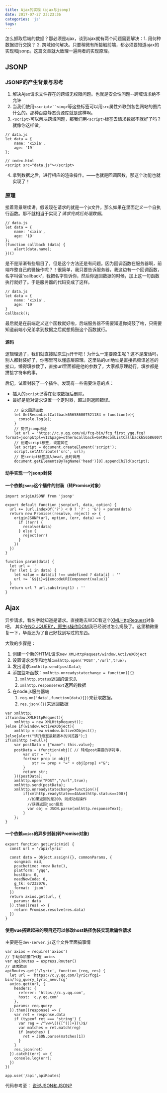 ```yaml
---
title: Ajax的实现（ajax与jsonp)
date: 2017-07-27 23:23:36
categories: 'js'
tags:
---
```

怎么抓取后端的数据？那必须是ajax，谈到ajax就有两个问题需要解决：1. 用何种数据进行交换？ 2. 跨域如何解决。只要稍微有所接触前端，都必须要知道ajax的实现和jsonp。这篇文章就大致理一遍两者的实现原理。

<!--more-->

## JSONP
### JSONP的产生背景与思考
1. 解决Ajax请求文件存在的跨域无权限问题。也就是安全性问题--跨域请求绝不允许
2. 当我们使用`<script>``<img>`等这些标签可以用`src`属性外联到各色网站的图片什么的。那种百度静态资源库就是这样啊。
3. `<script>`可以解决跨域问题，那我们用`<script>`标签去请求数据不就好了吗？就像你这样做。

```
// data.js
let data = {
    name: 'xixia',
    age: '19'
};

// index.html
<script src="data.js"></script>
```

4. 拿到数据之后，进行相应的渲染操作。——也就是回调函数，那这个功能也就实现了！

### 原理
接着背景继续讲。假设现在请求的就是一个js文件，那么如果在里面定义一个自执行函数。那不就相当于实现了*请求完成后处理数据*。
```
// data.js
let data = {
    name: 'xixia',
    age: '19'
};
(function callback (data) {
    alert(data.name);
})()
```

是不是渐渐有些眉目了，但是这个方法还是有问题。因为回调函数在服务器啊，前端咋整自己的骚操作呢？！很简单，我只要告诉服务器，我这边有一个回调函数，名字叫做‘callback’，我把名字告诉你，然后你返回数据的时候，加上这一句函数执行就好了。于是服务器的代码变成了这样。
```
// data.js
let data = {
    name: 'xixia',
    age: '19'
}
callback();
```
最后就是在前端定义这个函数就好啦，后端服务器不需要知道你捣鼓了啥，只需要知道前端小兄弟拿到数据之后就想捣鼓这个函数就行。

#### 源码
逻辑理通了，我们就直接贴原生js开干吧！为什么一定要原生呢？这不是废话吗，别人都封装好了，你哪里可以懂底层原理。这里贴的url地址是直接抓腾讯爸爸的接口，懒得填参数了，直接url里面都是他的参数了，大家都原理就行。填参都是拼接字符串的事。

后记，试着封装了一个插件。发现有一些需要注意的点：
- 插入的`script`记得在获取数据后删除。
- 最好是能对请求设置一个定时器，超过则返回错误。

```
    // 定义回调函数
    let GetRecomListCallback656586007521184 = function(e){
      console.log(e);
    }
    // 提供jsonp地址
    let url = 'https://c.y.qq.com/v8/fcg-bin/fcg_first_yqq.fcg?format=jsonp&tpl=v12&page=other&callback=GetRecomListCallback656586007521184&rnd=656586007521184&g_tk=5381&jsonpCallback=GetRecomListCallback656586007521184&loginUin=0&hostUin=0&format=jsonp&inCharset=utf8&outCharset=GB2312&notice=0&platform=yqq&needNewCode=0';
    // 创建script标签, 设置属性
    let script = document.createElement('script');
    script.setAttribute('src', url);
    // 把script标签加入head，此时调用
    document.getElementsByTagName('head')[0].appendChild(script);
```
#### 动手实现一个jsonp封装

#### 一个依赖`jsonp`这个插件的封装（转Promise对象）
```
import originJSONP from 'jsonp'

export default function jsonp(url, data, option) {
  url += (url.indexOf('?') < 0 ? '?' : '&') + param(data)
  return new Promise((resolve, reject) => {
    originJSONP(url, option, (err, data) => {
      if (!err) {
        resolve(data)
      } else {
        reject(err)
      }
    })
  })
}

function param(data) {
  let url = ''
  for (let i in data) {
    let value = data[i] !== undefined ? data[i] : ''
    url += `&${i}=${encodeURIComponent(value)}`
  }
  return url ? url.substring(1) : ''
}
```

## Ajax
异步请求，看名字就知道是请求。直接跑去W3C看这个[XMLHttpRequest](http://www.w3school.com.cn/xmldom/dom_http.asp)对象吧。
其实在[NO JQUERY，原生js操作DOM](https://singlemai.github.io/2017/05/15/%E6%8A%80%E6%9C%AF/js/NOJQUERY/)我已经说过怎么捣鼓了。这里稍微重复一下，毕竟还为了自己好找到写过的东西。

大致的步骤是：

1. 创建一个新的HTML请求`new XMLHttpRequest/window.ActiveXObject`
2. 设置请求类型和地址:`xmlhttp.open('POST','/url',true);`
3. 发出请求:`xmlhttp.send(postData)`;
4. 添加监听函数：`xmlhttp.onreadystatechange = function(){}`
    1. `xmlhttp.status`返回的请求头
    2. `xmlhttp.responseText`返回的数据
5. 在node.js服务器端
    1. `req.on('data',function(data){})`来获取数据。
    2. `res.json({})`来返回数据

```
var xmlhttp;
if(window.XMLHttpRequest){
    xmlhttp = new XMLHttpRequest();
}else if(window.ActiveXObject){
    xmlhttp = new window.ActiveXObject();
}else{alert("请升级至最新版本的浏览器");}
if(xmlhttp !=null){
    var postData = {"name": this.value};
    postData = (function(obj){ // 转成post需要的字符串.
        var str = "";
        for(var prop in obj){
            str += prop + "=" + obj[prop] +"&";
        }
        return str;
    })(postData);
    xmlhttp.open("POST","/url",true);
    xmlhttp.send(postData);
    xmlhttp.onreadystatechange=function(){
        if(xmlhttp.readyState==4&&xmlhttp.status==200){
          //如果返回的是200，则成功后操作
          //获得返回json信息
          var obj = JSON.parse(xmlhttp.responseText);
        }
    };
}
```

#### 一个依赖`axios`的异步封装(转Promise对象)
```
export function getLyric(mid) {
  const url = '/api/lyric'

  const data = Object.assign({}, commonParams, {
    songmid: mid,
    pcachetime: +new Date(),
    platform: 'yqq',
    hostUin: 0,
    needNewCode: 0,
    g_tk: 67232076,
    format: 'json'
  })
  return axios.get(url, {
    params: data
  }).then((res) => {
    return Promise.resolve(res.data)
  })
}
```

#### 使用vue搭建起来的项目还可以修改host路径伪装实现欺骗性请求
主要是在`dev-server.js`这个文件里面搞事情
```
var axios = require('axios')
// 手动添加接口代理 axios
var apiRoutes = express.Router()
// 请求歌词
apiRoutes.get('/lyric', function (req, res) {
  let url = 'https://c.y.qq.com/lyric/fcgi-bin/fcg_query_lyric_new.fcg'
  axios.get(url, {
    headers: {
      referer: 'https://c.y.qq.com',
      host: 'c.y.qq.com'
    },
    params: req.query
  }).then((response) => {
    var ret = response.data
    if (typeof ret === 'string') {
      var reg = /^\w+\(({[^()]+})\)$/
      var matches = ret.match(reg)
      if (matches) {
        ret = JSON.parse(matches[1])
      }
    }
    res.json(ret)
  }).catch((err) => {
    console.log(err);
  })
})

app.use('/api',apiRoutes)
```

代码参考至：
[说说JSON和JSONP](http://www.cnblogs.com/dowinning/archive/2012/04/19/json-jsonp-jquery.html)
